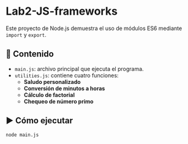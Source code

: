 # Lab2-JS-frameworks

Este proyecto de Node.js demuestra el uso de módulos ES6 mediante `import` y `export`.

## 📁 Contenido

- `main.js`: archivo principal que ejecuta el programa.
- `utilities.js`: contiene cuatro funciones:
  - **Saludo personalizado**
  - **Conversión de minutos a horas**
  - **Cálculo de factorial**
  - **Chequeo de número primo**

## ▶️ Cómo ejecutar

```bash
node main.js
